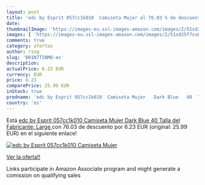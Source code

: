 ```yaml
---
layout: post
title: 'edc by Esprit 057cc1k010  Camiseta Mujer al 76.03 % de descuento'
date: 
thumbnailImage: 'https://images-eu.ssl-images-amazon.com/images/I/51sd25f7cuL._SL200_.jpg'
images: [ 'https://images-eu.ssl-images-amazon.com/images/I/51sd25f7cuL._SL200_.jpg' ]
comments: true
category: ofertas
author: ring
slug: 'B01N7TSNMQ-es'
description:
actualPrice: 6.23 EUR
currency: EUR
price: 6.23
comparePrice: 25.99 EUR
inStock: true
prodname: 'edc by Esprit 057cc1k010  Camiseta Mujer   Dark Blue   40  Talla del Fabricante: Large '
country: 'es'
---
```


Está [edc by Esprit 057cc1k010  Camiseta Mujer   Dark Blue   40  Talla del Fabricante: Large ](https://www.amazon.es/dp/B01N7TSNMQ/?tag=tolees-21) con 76.03 de descuento por 6.23 EUR (original: 25.99 EUR) en el siguiente enlace!

[![edc by Esprit 057cc1k010  Camiseta Mujer](https://images-eu.ssl-images-amazon.com/images/I/51sd25f7cuL._SL200_.jpg)](https://www.amazon.es/dp/B01N7TSNMQ/?tag=tolees-21)

[Ver la oferta!!](https://www.amazon.es/dp/B01N7TSNMQ/?tag=tolees-21)

Links participate in Amazon Associate program and might generate a comission on qualifying sales


